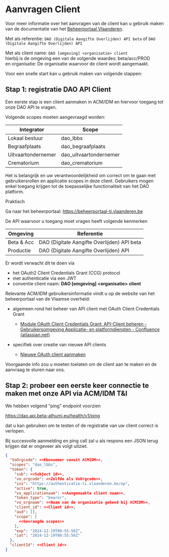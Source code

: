 # Aanvragen Client

Voor meer informatie over het aanvragen van de client kan u gebruik maken van de documentatie van het [Beheerportaal Vlaanderen](https://vlaamseoverheid.atlassian.net/wiki/spaces/IKPubliek/pages/6282739963/Uw+OAuth-client+beheren+via+het+ACM-Beheerportaal).

Met als referentie: `DAO (Digitale Aangifte Overlijden) API beta` of `DAO (Digitale Aangifte Overlijden) API`  

Met als client name: `DAO [omgeving] <organisatie> client`  </br>
hierbij is de omgeving een van de volgende waardes: beta/acc/PROD </br> 
en organisatie: De organisatie waarvoor de client wordt aangemaakt.

Voor een snelle start kan u gebruik maken van volgende stappen:

## Stap 1: registratie DAO API Client

Een eerste stap is een client aanmaken in ACM/IDM en hiervoor toegang tot onze DAO API te vragen.

Volgende scopes moeten aangevraagd worden:


| Integrator         | Scope                  |
|--------------------|------------------------|
| Lokaal bestuur     | dao_lbbs               |
| Begraafplaats      | dao_begraafplaats      |
| Uitvaartondernemer | dao_uitvaartondernemer |
| Crematorium        | dao_crematorium        |

Het is belangrijk en uw verantwoordelijkheid om correct om te gaan met gebruikersrollen en applicatie scopes in deze client. Gebruikers mogen enkel toegang krijgen tot de toepasselijke functionaliteit van het DAO platform.

Praktisch

Ga naar het beheerportaal: https://beheerportaal-ti.vlaanderen.be

De API waarvoor u toegang moet vragen heeft volgende kenmerken

| Omgeving   | Referentie                                 |
|------------|--------------------------------------------|
| Beta & Acc | DAO (Digitale Aangifte Overlijden) API beta|
| Productie  | DAO (Digitale Aangifte Overlijden) API     |

Er wordt verwacht dit te doen via
* het  OAuth2 Client Credentials Grant (CCG) protocol
* met authenticatie via een JWT
* conventie client naam: **DAO [omgeving] \<organisatie> client**

Relevante ACM/IDM gebruikersinformatie vindt u op de website van het beheerportaal van de Vlaamse overheid:
* algemeen rond het beheer van API client met OAuth Client Credentials Grant
  * [Module OAuth Client Credentials Grant: API-Client beheren - Gebruikersomgeving Applicatie- en platformdiensten - Confluence (atlassian.net)](https://vlaamseoverheid.atlassian.net/wiki/spaces/GAEP/pages/6377410189/Module+OAuth+Client+Credentials+Grant+API-Client+beheren)

* specifiek over creatie van nieuwe API clients
  * [Nieuwe OAuth client aanmaken](https://vlaamseoverheid.atlassian.net/wiki/x/RY4ffAE)

Voorgaande info zou u moeten toelaten om de client aan te maken en de aanvraag te sturen naar ons.


## Stap 2: probeer een eerste keer connectie te maken met onze API via ACM/IDM T&I

We hebben volgend "ping" endpoint voorzien

https://dao.api.beta-athumi.eu/health/v1/ping

dat u kan gebruiken om te testen of de registratie van uw client correct is verlopen.

Bij succesvolle aanmelding en ping call zal u als respons een JSON terug krijgen dat er ongeveer als volgt uitziet.

```json
{
  "VoOrgcode": <<Kbonummer vanuit ACMIDM>>,
  "scopes": "dao_lbbs",
  "token": {
    "sub": <<Subject id>>,
    "vo_orgcode": <<Zelfde als VoOrgcode>>,
    "iss": "https://authenticatie-ti.vlaanderen.be/op",
    "active": true,
    "vo_applicatienaam": <<Aangemaakte client naam>>,
    "token_type": "bearer",
    "vo_orgnaam": <<Naam van de organisatie gekend bij ACMIDM>>,
    "client_id": <<Client id>>,
    "aud": [],
    "scope": [
      <<Gevraagde scopes>>
    ],
    "exp": "2024-12-19T09:55:56Z",
    "iat": "2024-12-19T08:55:56Z"
  },
  "clientId": <<Client id>>
}
```
